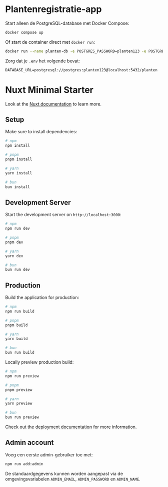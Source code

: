 # Plantenregistratie-app

Start alleen de PostgreSQL-database met Docker Compose:

```bash
docker compose up
```

Of start de container direct met `docker run`:

```bash
docker run --name planten-db -e POSTGRES_PASSWORD=planten123 -e POSTGRES_DB=planten -p 5432:5432 -d postgres
```

Zorg dat je `.env` het volgende bevat:

```
DATABASE_URL=postgresql://postgres:planten123@localhost:5432/planten
```

# Nuxt Minimal Starter

Look at the [Nuxt documentation](https://nuxt.com/docs/getting-started/introduction) to learn more.

## Setup

Make sure to install dependencies:

```bash
# npm
npm install

# pnpm
pnpm install

# yarn
yarn install

# bun
bun install
```

## Development Server

Start the development server on `http://localhost:3000`:

```bash
# npm
npm run dev

# pnpm
pnpm dev

# yarn
yarn dev

# bun
bun run dev
```

## Production

Build the application for production:

```bash
# npm
npm run build

# pnpm
pnpm build

# yarn
yarn build

# bun
bun run build
```

Locally preview production build:

```bash
# npm
npm run preview

# pnpm
pnpm preview

# yarn
yarn preview

# bun
bun run preview
```

Check out the [deployment documentation](https://nuxt.com/docs/getting-started/deployment) for more information.

## Admin account

Voeg een eerste admin-gebruiker toe met:

```bash
npm run add:admin
```

De standaardgegevens kunnen worden aangepast via de omgevingsvariabelen `ADMIN_EMAIL`, `ADMIN_PASSWORD` en `ADMIN_NAME`.
